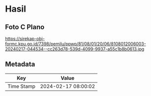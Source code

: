 # Hasil

## Foto C Plano

https://sirekap-obj-formc.kpu.go.id/7398/pemilu/ppwp/81/08/01/20/06/8108012006003-20240217-044534--cc263d78-539d-4099-9937-a55c1b8b0613.jpg


## Metadata

| Key        | Value               |
| ---------- | ------------------- |
| Time Stamp | 2024-02-17 08:00:02 |



